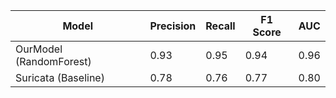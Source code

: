 | Model                   | Precision | Recall | F1 Score | AUC  |
| ----------------------- | --------- | ------ | -------- | ---- |
| OurModel (RandomForest) | 0.93      | 0.95   | 0.94     | 0.96 |
| Suricata (Baseline)     | 0.78      | 0.76   | 0.77     | 0.80 |
